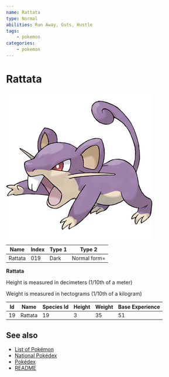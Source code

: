 ```yaml
---
name: Rattata
type: Normal
abilities: Run Away, Guts, Hustle
tags:
    - pokemon
categories:
    - pokemon
---
```


# Rattata


![Rattata](images/019.png)

| **Name** | **Index** | **Type 1** | **Type 2** |
|----|----|----|----|
| Rattata | 019 | Dark | Normal form= |

**Rattata** 


Height is measured in decimeters (1/10th of a meter)

Weight is measured in hectograms (1/10th of a kilogram)

| **Id** | **Name** | **Species Id** | **Height** | **Weight** | **Base Experience** |
|--------|----------|----------------|------------|------------|---------------------|
| 19 | Rattata | 19 | 3 | 35 | 51 |


## See also

- [List of Pokémon](../pokemon.md)
- [National Pokédex](../national_pokedex.md)
- [Pokédex](../pokedex.md)
- [README](../README.md)
